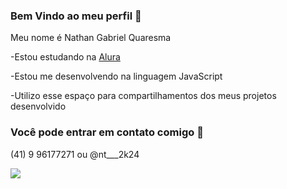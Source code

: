 ### Bem Vindo ao meu perfil 💙

Meu nome é Nathan Gabriel Quaresma

-Estou estudando na [Alura](https://www.alura.com.br)

-Estou me desenvolvendo na linguagem JavaScript

-Utilizo esse espaço para compartilhamentos dos meus projetos desenvolvido

### Você pode entrar em contato comigo 📱

(41) 9 96177271
     ou 
@nt___2k24

![](https://media1.tenor.com/m/RIcsuim9G6oAAAAd/akira-clt-clt.gif)
